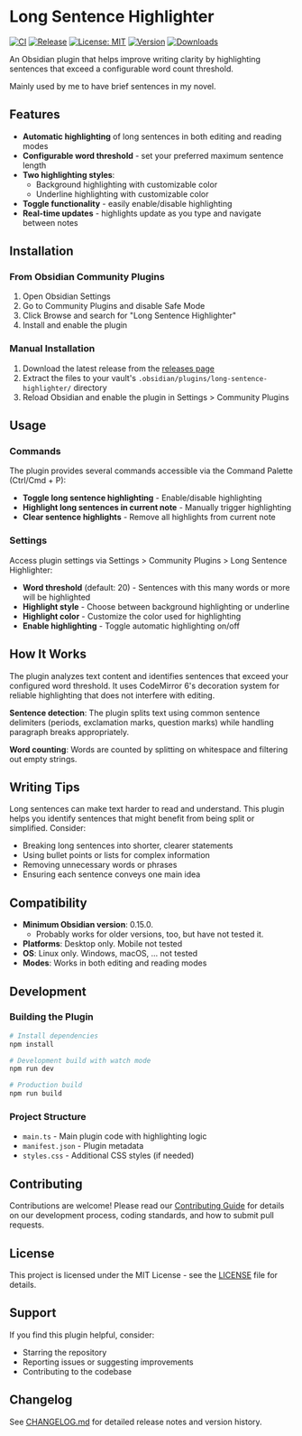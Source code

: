 # Long Sentence Highlighter

[![CI](https://github.com/RobertMeissner/obsidian-long-sentence-highlighter/actions/workflows/ci.yml/badge.svg)](https://github.com/RobertMeissner/obsidian-long-sentence-highlighter/actions/workflows/ci.yml)
[![Release](https://github.com/RobertMeissner/obsidian-long-sentence-highlighter/actions/workflows/release.yml/badge.svg)](https://github.com/RobertMeissner/obsidian-long-sentence-highlighter/actions/workflows/release.yml)
[![License: MIT](https://img.shields.io/badge/License-MIT-yellow.svg)](https://opensource.org/licenses/MIT)
[![Version](https://img.shields.io/github/v/release/RobertMeissner/obsidian-long-sentence-highlighter)](https://github.com/RobertMeissner/obsidian-long-sentence-highlighter/releases)
[![Downloads](https://img.shields.io/github/downloads/RobertMeissner/obsidian-long-sentence-highlighter/total)](https://github.com/RobertMeissner/obsidian-long-sentence-highlighter/releases)

An Obsidian plugin that helps improve writing clarity by highlighting sentences that exceed a configurable word count threshold.

Mainly used by me to have brief sentences in my novel.

## Features

- **Automatic highlighting** of long sentences in both editing and reading modes
- **Configurable word threshold** - set your preferred maximum sentence length
- **Two highlighting styles**:
  - Background highlighting with customizable color
  - Underline highlighting with customizable color
- **Toggle functionality** - easily enable/disable highlighting
- **Real-time updates** - highlights update as you type and navigate between notes

## Installation

### From Obsidian Community Plugins

1. Open Obsidian Settings
2. Go to Community Plugins and disable Safe Mode
3. Click Browse and search for "Long Sentence Highlighter"
4. Install and enable the plugin

### Manual Installation

1. Download the latest release from the [releases page](https://github.com/RobertMeissner/obsidian-long-sentence-highlighter/releases)
2. Extract the files to your vault's `.obsidian/plugins/long-sentence-highlighter/` directory
3. Reload Obsidian and enable the plugin in Settings > Community Plugins

## Usage

### Commands

The plugin provides several commands accessible via the Command Palette (Ctrl/Cmd + P):

- **Toggle long sentence highlighting** - Enable/disable highlighting
- **Highlight long sentences in current note** - Manually trigger highlighting
- **Clear sentence highlights** - Remove all highlights from current note

### Settings

Access plugin settings via Settings > Community Plugins > Long Sentence Highlighter:

- **Word threshold** (default: 20) - Sentences with this many words or more will be highlighted
- **Highlight style** - Choose between background highlighting or underline
- **Highlight color** - Customize the color used for highlighting
- **Enable highlighting** - Toggle automatic highlighting on/off

## How It Works

The plugin analyzes text content and identifies sentences that exceed your configured word threshold. It uses CodeMirror 6's decoration system for reliable highlighting that does not interfere with editing.

**Sentence detection**: The plugin splits text using common sentence delimiters (periods, exclamation marks, question marks) while handling paragraph breaks appropriately.

**Word counting**: Words are counted by splitting on whitespace and filtering out empty strings.

## Writing Tips

Long sentences can make text harder to read and understand. This plugin helps you identify sentences that might benefit from being split or simplified. Consider:

- Breaking long sentences into shorter, clearer statements
- Using bullet points or lists for complex information
- Removing unnecessary words or phrases
- Ensuring each sentence conveys one main idea

## Compatibility

- **Minimum Obsidian version**: 0.15.0.
  - Probably works for older versions, too, but have not tested it.
- **Platforms**: Desktop only. Mobile not tested
- **OS**: Linux only. Windows, macOS, … not tested
- **Modes**: Works in both editing and reading modes

## Development

### Building the Plugin

```bash
# Install dependencies
npm install

# Development build with watch mode
npm run dev

# Production build
npm run build
```

### Project Structure

- `main.ts` - Main plugin code with highlighting logic
- `manifest.json` - Plugin metadata
- `styles.css` - Additional CSS styles (if needed)

## Contributing

Contributions are welcome! Please read our [Contributing Guide](CONTRIBUTING.md) for details on our development process, coding standards, and how to submit pull requests.

## License

This project is licensed under the MIT License - see the [LICENSE](LICENSE) file for details.

## Support

If you find this plugin helpful, consider:
- Starring the repository
- Reporting issues or suggesting improvements
- Contributing to the codebase

## Changelog

See [CHANGELOG.md](CHANGELOG.md) for detailed release notes and version history.
